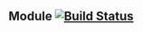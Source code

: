 ## Module [![Build Status](https://travis-ci.org/v3knet/module.svg)](https://travis-ci.org/v3knet/module)
